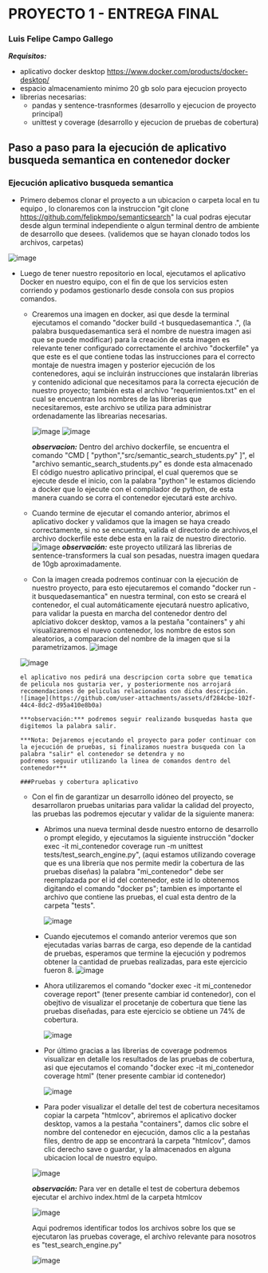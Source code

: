 # PROYECTO 1 - ENTREGA FINAL
### Luis Felipe Campo Gallego

***Requisitos:*** 
- aplicativo docker desktop https://www.docker.com/products/docker-desktop/
- espacio almacenamiento minimo 20 gb solo para ejecucion proyecto
- librerias necesarias:
   - pandas y sentence-trasnformes (desarrollo y ejecucion de proyecto principal)
   - unittest y coverage (desarrollo y ejecucion de pruebas de cobertura) 
  
## Paso a paso para la ejecución de aplicativo busqueda semantica en contenedor docker
### Ejecución aplicativo busqueda semantica
- Primero debemos clonar el proyecto a un ubicacion o carpeta local en tu equipo , lo clonaremos con la instruccion "git clone https://github.com/felipkmpo/semanticsearch" la cual podras ejecutar desde algun terminal independiente o algun terminal dentro de ambiente de desarrollo que desees. (validemos que se hayan clonado todos los archivos, carpetas)

![image](https://github.com/user-attachments/assets/77b79883-822f-4f94-a35c-73c6929ad287)

- Luego de tener nuestro repositorio en local, ejecutamos el aplicativo Docker en nuestro equipo, con el fin de que los servicios esten corriendo y podamos gestionarlo desde consola con sus propios comandos.
  
    - Crearemos una imagen en docker, asi que desde la terminal ejecutamos el comando "docker build -t busquedasemantica .", (la palabra busquedasemantica será el nombre de nuestra imagen asi que se puede 
      modificar) para la creación de esta imagen es relevante tener configurado correctamente el archivo 
      "dockerfile" ya que este es el que contiene todas las instrucciones para el correcto montaje de nuestra imagen y posterior ejecución de los contenedores, aqui se incluirán instrucciones que instalarán 
      librerias y contenido adicional que necesitamos para la correcta ejecución de nuestro proyecto; también esta el archivo "requerimientos.txt" en el cual se encuentran los nombres de las librerias que     
      necesitaremos, este archivo se utiliza para administrar ordenadamente las librearias necesarias.
  
      ![image](https://github.com/user-attachments/assets/f290ba7f-6f74-4b4a-9f55-b14cc9cbf004)
      ![image](https://github.com/user-attachments/assets/857fbddf-9ebf-4409-943d-8296bf5e9cb8)

        ***observacion:*** Dentro del archivo dockerfile, se encuentra el comando "CMD [ "python","src/semantic_search_students.py" ]", el "archivo semantic_search_students.py" es donde esta almacenado
      El código nuestro aplicativo principal, el cual queremos que se ejecute desde el inicio, con la palabra "python" le estamos diciendo a docker que lo ejecute con el compilador de python, de esta manera
      cuando se corra el contenedor ejecutará este archivo.
    - Cuando termine de ejecutar el comando anterior, abrimos el aplicativo docker y validamos que la imagen se haya creado correctamente, si no se encuentra, valida el directorio de archivos,el archivo 
      dockerfile este debe esta en la raiz de nuestro directorio.
      ![image](https://github.com/user-attachments/assets/ae2aaf60-44b3-4ac1-8b3f-494bd6080315)
        ***observación:*** este proyecto utilizará las librerias de sentence-transformers la cual son pesadas, nuestra imagen quedara de 10gb aproximadamente.
    - Con la imagen creada podremos continuar con la ejecución de nuestro proyecto, para esto ejecutaremos el comando "docker run -it busquedasemantica" en nuestra terminal, con esto se creará el contenedor, el 
     cual automáticamente ejecutará nuestro aplicativo, para validar la puesta en marcha del contenedor dentro del aplciativo dokcer desktop, vamos a la pestaña "containers" y ahi visualizaremos el nuevo 
     contenedor, los nombre de estos son aleatorios, a comparacion del nombre de la imagen que si la parametrizamos.
     ![image](https://github.com/user-attachments/assets/a998316a-bb5d-4448-8471-9818cd08138c)

     ![image](https://github.com/user-attachments/assets/1b04d739-d643-4066-99d4-54288761c489)

      el aplicativo nos pedirá una descripcion corta sobre que tematica de pelicula nos gustaria ver, y posteriormente nos arrojará recomendaciones de peliculas relacionadas con dicha descripción.
      ![image](https://github.com/user-attachments/assets/df284cbe-102f-44c4-8dc2-d95a410e8b0a)

      ***observación:*** podremos seguir realizando busquedas hasta que digitemos la palabra salir.
 
      ***Nota: Dejaremos ejecutando el proyecto para poder continuar con la ejecución de pruebas, si finalizamos nuestra busqueda con la palabra "salir" el contenedor se detendra y no
      podremos seguuir utilizando la linea de comandos dentro del contenedor***

      ###Pruebas y cobertura aplicativo

   - Con el fin de garantizar un desarrollo idóneo del proyecto, se desarrollaron pruebas unitarias para validar la calidad del proyecto, las pruebas las podremos ejecutar y validar de la siguiente manera:
     
        - Abrimos una nueva terminal desde nuestro entorno de desarrollo o prompt elegido, y ejecutamos la siguiente instrucción "docker exec -it mi_contenedor coverage run -m unittest 
          tests/test_search_engine.py", (aqui estamos utilizando coverage que es una librería que nos permite medir la cobertura de las pruebas diseñas) la palabra "mi_contenedor" debe ser reemplazada por el id del contenedor,
          este id lo obtenemos digitando el comando "docker ps"; tambien es importante el archivo que contiene las pruebas, el cual esta dentro de la carpeta "tests".
  
          ![image](https://github.com/user-attachments/assets/2b1ad691-c2c6-4761-ba53-7a5c9b2e33a2)

        - Cuando ejecutemos el comando anterior veremos que son ejecutadas varias barras de carga, eso depende de la cantidad de pruebas, esperamos que termine la ejecución y podremos obtener la cantidad
          de pruebas realizadas, para este ejercicio fueron 8.
          ![image](https://github.com/user-attachments/assets/8cfcc494-6d91-473e-be10-12bd21757937)

        - Ahora utilizaremos el comando "docker exec -it mi_contenedor coverage report" (tener presente cambiar id contenedor), con el obejtivo de visualizar el procetanje de cobertura que tiene las pruebas
          diseñadas, para este ejercicio se obtiene un 74% de cobertura.

          ![image](https://github.com/user-attachments/assets/4f204491-e8f1-44d1-9904-a11cb824d5cd)

        - Por último gracias a las librerias de coverage podremos visualizar en detalle los resultados de las pruebas de cobertura, asi que ejecutamos el comando "docker exec -it mi_contenedor  coverage html"
          (tener presente cambiar id contenedor)
          
          ![image](https://github.com/user-attachments/assets/ba054312-fa92-46f3-9a78-3e74d9d9d0af)

        - Para poder visualizar el detalle del test de cobertura necesitamos copiar la carpeta "htmlcov", abriremos el aplicativo docker desktop, vamos a la pestaña "containers", damos clic sobre el nombre del contenedor en ejecución, damos             clic a la pestañas files, dentro de app se encontrará la carpeta "htmlcov", damos clic derecho save o guardar, y la almacenados en alguna ubicacion local de nuestro equipo.
          
        ![image](https://github.com/user-attachments/assets/97fcd073-e3a8-49a7-8dee-70a7b99a200a)



     ***observación:*** Para ver en detalle el test de cobertura debemos ejecutar el archivo index.html de la carpeta htmlcov

        ![image](https://github.com/user-attachments/assets/acf91519-b920-4c96-9aeb-06a85e719cc8)

        Aqui podremos identificar todos los archivos sobre los que se ejecutaron las pruebas coverage, el archivo relevante para nosotros es "test_search_engine.py"

        ![image](https://github.com/user-attachments/assets/f9f03537-be2f-4916-8ee9-9596f7b11725)

